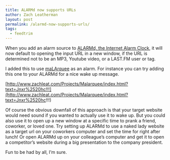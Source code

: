 ```yaml
---
title: ALARMd now supports URLs
author: Zach Leatherman
layout: post
permalink: /alarmd-now-supports-urls/
tags:
  - feedtrim
---
```


When you add an alarm source to [ALARMd, the Internet Alarm Clock][1], it will now default to opening the input URL in a new window, if the URL is determined not to be an MP3, Youtube video, or a LAST.FM user or tag.

 [1]: http://www.zachleat.com/Projects/alarmd/

I added this to use [maLArquee][2] as an alarm. For instance you can try adding this one to your ALARMd for a nice wake up message.

 [2]: http://www.zachleat.com/Projects/Malarquee/

[http://www.zachleat.com/Projects/Malarquee/index.html?text=Jnxr%2520hc!!!](http://www.zachleat.com/Projects/Malarquee/index.html?text=Jnxr%2520hc!!!)

Of course the obvious downfall of this approach is that your target website would need sound if you wanted to actually use it to wake up. But you could also use it to open up a new window at a specific time to prank a friend, coworker, or loved one. Try setting up ALARMd to use a naked lady website as a target url on your coworkers computer and set the time for right after lunch! Or open ALARMd up on your colleague’s computer and get it to open a competitor’s website during a big presentation to the company president.

Fun to be had by all, I’m sure.
